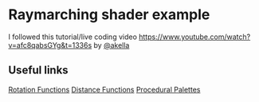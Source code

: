 # Raymarching shader example

I followed this tutorial/live coding video https://www.youtube.com/watch?v=afc8qabsGYg&t=1336s by [@akella](https://twitter.com/akella) 

## Useful links 

[Rotation Functions](https://gist.github.com/yiwenl/3f804e80d0930e34a0b33359259b556c)
[Distance Functions](https://www.iquilezles.org/www/articles/distfunctions/distfunctions.htm)
[Procedural Palettes](https://iquilezles.org/www/articles/palettes/palettes.htm)
